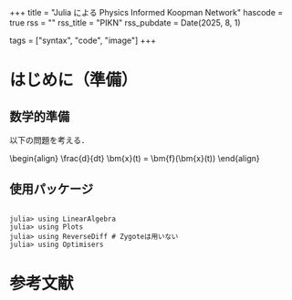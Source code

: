+++
title = "Julia による Physics Informed Koopman Network"
hascode = true
rss = ""
rss_title = "PIKN"
rss_pubdate = Date(2025, 8, 1)

tags = ["syntax", "code", "image"]
+++

# はじめに（準備）

## 数学的準備

以下の問題を考える．

\begin{align}
\frac{d}{dt} \bm{x}(t) = \bm{f}(\bm{x}(t))
\end{align}

## 使用パッケージ

```julia-repl

julia> using LinearAlgebra
julia> using Plots
julia> using ReverseDiff # Zygoteは用いない
julia> using Optimisers

```

# 参考文献







